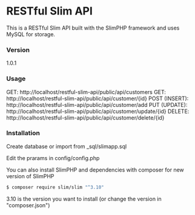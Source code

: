 # RESTful Slim API

This is a RESTful Slim API built with the SlimPHP framework and uses MySQL for storage.

### Version
1.0.1

### Usage

GET: http://localhost/restful-slim-api/public/api/customers
GET: http://localhost/restful-slim-api/public/api/customer/{id}
POST (INSERT): http://localhost/restful-slim-api/public/api/customer/add
PUT (UPDATE): http://localhost/restful-slim-api/public/api/customer/update/{id}
DELETE: http://localhost/restful-slim-api/public/api/customer/delete/{id}

### Installation

Create database or import from _sql/slimapp.sql

Edit the prarams in config/config.php

You can also install SlimPHP and dependencies with composer for new version of SlimPHP

```sh
$ composer require slim/slim "^3.10"
```
3.10 is the version you want to install (or change the version in "composer.json")